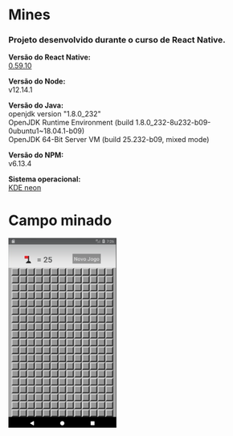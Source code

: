 # Mines

<h3>Projeto desenvolvido durante o curso de React Native.</h3>

<b>Versão do React Native:</b><br/>
<a href="https://facebook.github.io/react-native/docs/0.59/getting-started
">0.59.10</a><br>

<b>Versão do Node:</b><br/>
v12.14.1

<b>Versão do Java:</b><br/>
openjdk version "1.8.0_232"<br/>
OpenJDK Runtime Environment (build 1.8.0_232-8u232-b09-0ubuntu1~18.04.1-b09)<br/>
OpenJDK 64-Bit Server VM (build 25.232-b09, mixed mode)<br/>

<b>Versão do NPM:</b><br/>
v6.13.4

<b>Sistema operacional:</b><br/>
<a href="https://neon.kde.org/">KDE neon</a>

<h1>Campo minado</h1>
<img src="img/mines.png">
